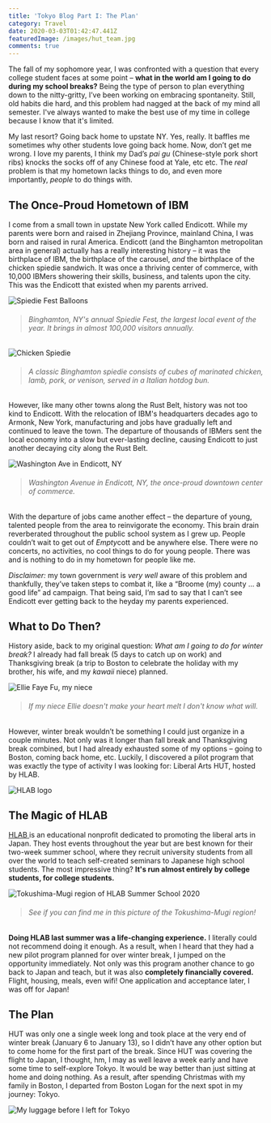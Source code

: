 ```yaml
---
title: 'Tokyo Blog Part I: The Plan'
category: Travel
date: 2020-03-03T01:42:47.441Z
featuredImage: /images/hut_team.jpg
comments: true
---
```

The fall of my sophomore year, I was confronted with a question that every college student faces at some point – **what in the world am I going to do during my school breaks?** Being the type of person to plan everything down to the nitty-gritty, I’ve been working on embracing spontaneity. Still, old habits die hard, and this problem had nagged at the back of my mind all semester. I've always wanted to make the best use of my time in college because I know that it's limited.

My last resort? Going back home to upstate NY. Yes, really. It baffles me sometimes why other students love going back home. Now, don’t get me wrong. I love my parents, I think my Dad’s *pai gu* (Chinese-style pork short ribs) knocks the socks off of any Chinese food at Yale, etc etc. The *real* problem is that my hometown lacks things to do, and even more importantly, *people* to do things with.

## **The Once-Proud Hometown of IBM**

I come from a small town in upstate New York called Endicott. While my parents were born and raised in Zhejiang Province, mainland China, I was born and raised in rural America. Endicott (and the Binghamton metropolitan area in general) actually has a really interesting history – it was the birthplace of IBM, the birthplace of the carousel, *and* the birthplace of the chicken spiedie sandwich. It was once a thriving center of commerce, with 10,000 IBMers showering their skills, business, and talents upon the city. This was the Endicott that existed when my parents arrived.

![Spiedie Fest Balloons](/images/spiedie_fest_binghamton.jpg "Binghamton, NY's Spiedie Fest")

> ###### *Binghamton, NY's annual Spiedie Fest, the largest local event of the year. It brings in almost 100,000 visitors annually.*

![Chicken Spiedie](/images/chicken_spiedie.jpg)

> ###### *A classic Binghamton spiedie consists of cubes of marinated chicken, lamb, pork, or venison, served in a Italian hotdog bun.*

However, like many other towns along the Rust Belt, history was not too kind to Endicott. With the relocation of IBM's headquarters decades ago to Armonk, New York, manufacturing and jobs have gradually left and continued to leave the town. The departure of thousands of IBMers sent the local economy into a slow but ever-lasting decline, causing Endicott to just another decaying city along the Rust Belt.

![Washington Ave in Endicott, NY](/images/washington_ave_endicott.jpg)

> ###### *Washington Avenue in Endicott, NY, the once-proud downtown center of commerce.*

With the departure of jobs came another effect – the departure of young, talented people from the area to reinvigorate the economy. This brain drain reverberated throughout the public school system as I grew up. People couldn’t wait to get out of *Empty*cott and be anywhere else. There were no concerts, no activities, no cool things to do for young people. There was and is nothing to do in my hometown for people like me.

*Disclaimer:* my town government is *very well* aware of this problem and thankfully, they’ve taken steps to combat it, like a “Broome (my) county ... a good life” ad campaign. That being said, I’m sad to say that I can’t see Endicott ever getting back to the heyday my parents experienced.

## **What to Do Then?**

History aside, back to my original question: *What am I going to do for winter break?* I already had fall break (5 days to catch up on work) and Thanksgiving break (a trip to Boston to celebrate the holiday with my brother, his wife, and my *kawaii* niece) planned. 

![Ellie Faye Fu, my niece](/images/ellie.jpg)

> ###### *If my niece Ellie doesn't make your heart melt I don't know what will.*

However, winter break wouldn’t be something I could just organize in a couple minutes. Not only was it longer than fall break and Thanksgiving break combined, but I had already exhausted some of my options – going to Boston, coming back home, etc. Luckily, I discovered a pilot program that was exactly the type of activity I was looking for: Liberal Arts HUT, hosted by HLAB.

![HLAB logo](/images/hlab_logo.png)

## **The Magic of HLAB**

[HLAB ](https://teach.h-lab.co/why-hlab.html)is an educational nonprofit dedicated to promoting the liberal arts in Japan. They host events throughout the year but are best known for their two-week summer school, where they recruit university students from all over the world to teach self-created seminars to Japanese high school students. The most impressive thing? **It's run almost entirely by college students, for college students.**

![Tokushima-Mugi region of HLAB Summer School 2020](/images/tokushima_hlab_pic.jpg)

> ###### *See if you can find me in this picture of the Tokushima-Mugi region!*

**Doing HLAB last summer was a life-changing experience.** I literally could not recommend doing it enough. As a result, when I heard that they had a new pilot program planned for over winter break, I jumped on the opportunity immediately. Not only was this program another chance to go back to Japan and teach, but it was also **completely financially covered.** Flight, housing, meals, even wifi! One application and acceptance later, I was off for Japan!

## **The Plan**

HUT was only one a single week long and took place at the very end of winter break (January 6 to January 13), so I didn’t have any other option but to come home for the first part of the break. Since HUT was covering the flight to Japan, I thought, hm, I may as well leave a week early and have some time to self-explore Tokyo. It would be way better than just sitting at home and doing nothing. As a result, after spending Christmas with my family in Boston, I departed from Boston Logan for the next spot in my journey: Tokyo.

![My luggage before I left for Tokyo](/images/luggage.jpg)